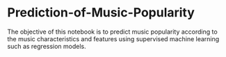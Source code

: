 # Prediction-of-Music-Popularity
The objective of this notebook is to predict music popularity according to the music characteristics and features using supervised machine learning such as regression models.

